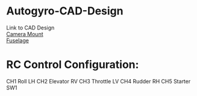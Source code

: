 # Autogyro-CAD-Design
Link to CAD Design<br>
[Camera Mount](https://github.com/Arcilios/Autogyro-CAD-Design/tree/main/Camera) <br>
[Fuselage](https://github.com/Arcilios/Autogyro-CAD-Design/tree/main/Fuselage)

# RC Control Configuration:
CH1 Roll LH
CH2 Elevator RV
CH3 Throttle LV
CH4 Rudder RH
CH5 Starter SW1
